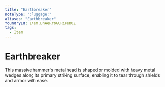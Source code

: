 ```yaml
---
title: "Earthbreaker"
noteType: ":luggage:"
aliases: "Earthbreaker"
foundryId: Item.DnAeRrbGORi8eb0Z
tags:
  - Item
---
```


# Earthbreaker

This massive hammer's metal head is shaped or molded with heavy metal wedges along its primary striking surface, enabling it to tear through shields and armor with ease.
